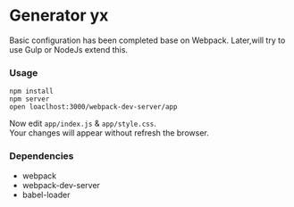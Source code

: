# Generator yx
Basic configuration has been completed base on Webpack.
Later,will try to use Gulp or NodeJs extend this.

### Usage

```
npm install
npm server
open loaclhost:3000/webpack-dev-server/app
```

Now edit `app/index.js` & `app/style.css`.  
Your changes will appear without refresh the browser.

### Dependencies
* webpack
* webpack-dev-server
* babel-loader
